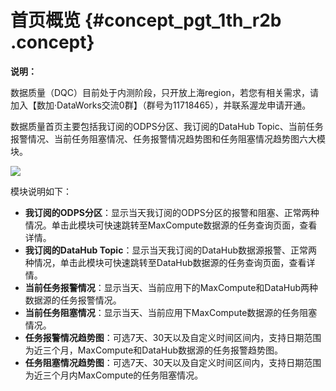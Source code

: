 # 首页概览 {#concept_pgt_1th_r2b .concept}

**说明：** 

数据质量（DQC）目前处于内测阶段，只开放上海region，若您有相关需求，请加入【数加·DataWorks交流0群】（群号为11718465），并联系渥龙申请开通。

数据质量首页主要包括我订阅的ODPS分区、我订阅的DataHub Topic、当前任务报警情况、当前任务阻塞情况、任务报警情况趋势图和任务阻塞情况趋势图六大模块。

![](http://static-aliyun-doc.oss-cn-hangzhou.aliyuncs.com/assets/img/16392/15367418478762_zh-CN.png)

模块说明如下：

-   **我订阅的ODPS分区**：显示当天我订阅的ODPS分区的报警和阻塞、正常两种情况。单击此模块可快速跳转至MaxCompute数据源的任务查询页面，查看详情。
-   **我订阅的DataHub Topic**：显示当天我订阅的DataHub数据源报警、正常两种情况，单击此模块可快速跳转至DataHub数据源的任务查询页面，查看详情。
-   **当前任务报警情况**：显示当天、当前应用下的MaxCompute和DataHub两种数据源的任务报警情况。
-   **当前任务阻塞情况**：显示当天、当前应用下MaxCompute数据源的任务阻塞情况。
-   **任务报警情况趋势图**：可选7天、30天以及自定义时间区间内，支持日期范围为近三个月，MaxCompute和DataHub数据源的任务报警趋势图。
-   **任务阻塞情况趋势图**：可选7天、30天以及自定义时间区间内，支持日期范围为近三个月内MaxCompute的任务阻塞情况。

